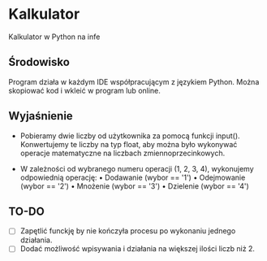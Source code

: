 # Kalkulator
Kalkulator w Python na infe

## Środowisko
Program działa w każdym IDE współpracującym z językiem Python. Można skopiować kod i wkleić w program lub online.

## Wyjaśnienie
- Pobieramy dwie liczby od użytkownika za pomocą funkcji input(). Konwertujemy te liczby na typ float, aby można było wykonywać operacje matematyczne na liczbach zmiennoprzecinkowych.

- W zależności od wybranego numeru operacji (1, 2, 3, 4), wykonujemy odpowiednią operację:
	•	Dodawanie (wybor == '1')
	•	Odejmowanie (wybor == '2')
	•	Mnożenie (wybor == '3')
	•	Dzielenie (wybor == '4')

## TO-DO
- [ ] Zapętlić funckję by nie kończyła procesu po wykonaniu jednego działania.
- [ ] Dodać możliwość wpisywania i działania na większej ilości liczb niż 2.
